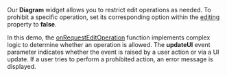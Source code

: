 Our **Diagram** widget allows you to restrict edit operations as needed. To prohibit a specific operation, set its corresponding option within the [editing](/Documentation/ApiReference/UI_Widgets/dxDiagram/Configuration/editing/) property to **false**.

In this demo, the [onRequestEditOperation](/Documentation/ApiReference/UI_Widgets/dxDiagram/Configuration/#onRequestEditOperation) function implements complex logic to determine whether an operation is allowed. The **updateUI** event parameter indicates whether the event is raised by a user action or via a UI update. If a user tries to perform a prohibited action, an error message is displayed.
